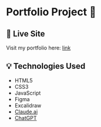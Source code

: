# Portfolio Project 🚀

## 🔗 Live Site

Visit my portfolio here: [link](https://anubhav-02.github.io/Portfolio/)

## 💡 Technologies Used
- HTML5  
- CSS3  
- JavaScript
- Figma
- Excalidraw
- [Claude.ai](https://claude.ai/)
- [ChatGPT](https://chatgpt.com/)

